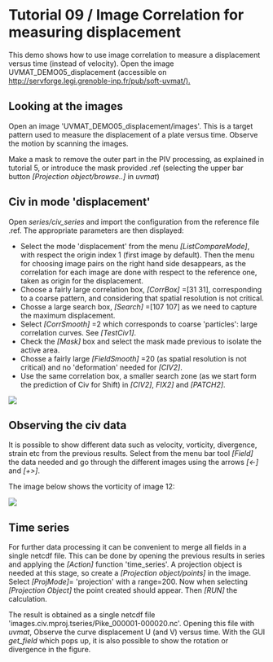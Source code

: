 # Tutorial 09 / Image Correlation for measuring displacement 

This demo shows how to use image correlation to measure a displacement versus time (instead of velocity).
Open the image UVMAT_DEMO05_displacement (accessible on <http://servforge.legi.grenoble-inp.fr/pub/soft-uvmat/).>


## Looking at the images

Open an image 'UVMAT_DEMO05_displacement/images'.
This is a target pattern used to measure the displacement of a plate versus time.
Observe the motion by scanning the images.

Make a mask to remove the outer part in the PIV processing, as explained in tutorial 5, or introduce the mask provided .ref (selecting the upper bar button *[Projection object/browse..]* in *uvmat*)


## Civ in mode 'displacement'

Open *series/civ_series* and import the configuration from the reference file .ref.
The appropriate parameters are then displayed:

* Select the mode 'displacement' from the menu *[ListCompareMode]*, with respect the origin index 1 (first image by default).
  Then the menu for choosing image pairs on the right hand side desappears, as the correlation for each image are done with respect to the reference one, taken as origin for the displacement.
* Choose a  fairly large correlation box, *[CorrBox]* =[31 31], corresponding to a coarse pattern, and considering that spatial resolution is not critical.
* Chosse a large search box, *[Search]* =[107 107] as we need to capture the maximum displacement.
* Select *[CorrSmooth]* =2 which corresponds to coarse 'particles': large correlation curves.
  See *[TestCiv1]*.
* Check the *[Mask]* box and select the mask made previous to isolate the active area.
* Chosse a fairly large *[FieldSmooth]* =20 (as spatial resolution is not critical) and no 'deformation' needed for *[CIV2]*.
* Use the same correlation box, a smaller search zone (as we start form the prediction of Civ for Shift) in *[CIV2]*, *FIX2]* and *[PATCH2]*.

![](09-civ-displacement.png)


## Observing the civ data

It is possible to show different data such as velocity, vorticity, divergence, strain etc from the previous results.
Select from the menu bar tool *[Field]* the data needed and go through the different images using the arrows *[<-]* and *[+>]*.

The image below shows the vorticity of image 12:

![](09-curl.png)


## Time series

For further data processing it can be convenient to merge all fields in a single netcdf file.
This can be done by opening the previous results in series and applying the *[Action]* function 'time_series'.
A projection object is needed at this stage, so create a *[Projection object/points]* in the image.
Select *[ProjMode]*= 'projection' with a range=200. Now when selecting *[Projection Object]* the point created should appear.
Then *[RUN]* the calculation.

The result is obtained as a single netcdf file 'images.civ.mproj.tseries/Pike_000001-000020.nc'.
Opening this file with *uvmat*, Observe the curve displacement U (and V) versus time.
With the GUI *get_field* which pops up, it is also possible to show the rotation or divergence in the figure.

